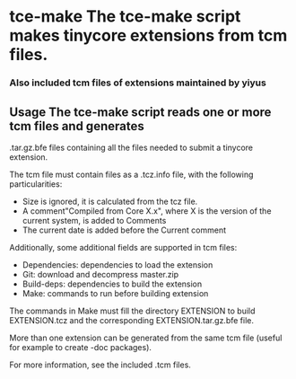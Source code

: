 # tce-make The tce-make script makes tinycore extensions from tcm files.

### Also included tcm files of extensions maintained by yiyus

## Usage The tce-make script reads one or more tcm files and generates
.tar.gz.bfe files containing all the files needed to submit a tinycore
extension.

The tcm file must contain files as a .tcz.info file, with the following
particularities:

- Size is ignored, it is calculated from the tcz file.
- A comment"Compiled from Core X.x", where X is the version of the
  current system, is added to Comments
- The current date is added before the Current comment

Additionally, some additional fields are supported in tcm files:

- Dependencies: dependencies to load the extension
- Git: download and decompress master.zip
- Build-deps: dependencies to build the extension
- Make: commands to run before building extension

The commands in Make must fill the directory EXTENSION to build
EXTENSION.tcz and the corresponding EXTENSION.tar.gz.bfe file.

More than one extension can be generated from the same tcm file (useful
for example to create -doc packages).

For more information, see the included .tcm files.
